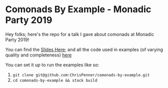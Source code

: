 # Comonads By Example - Monadic Party 2019

Hey folks; here's the repo for a talk I gave about comonads at Monadic Party 2019!

You can find the [Slides Here](./docs/rendered); and all the code used in examples (of varying quality and completeness) [here](./src)

You can set it up to run the examples like so:

1. `git clone git@github.com:ChrisPenner/comonads-by-example.git`
2. `cd comonads-by-example && stack build`
